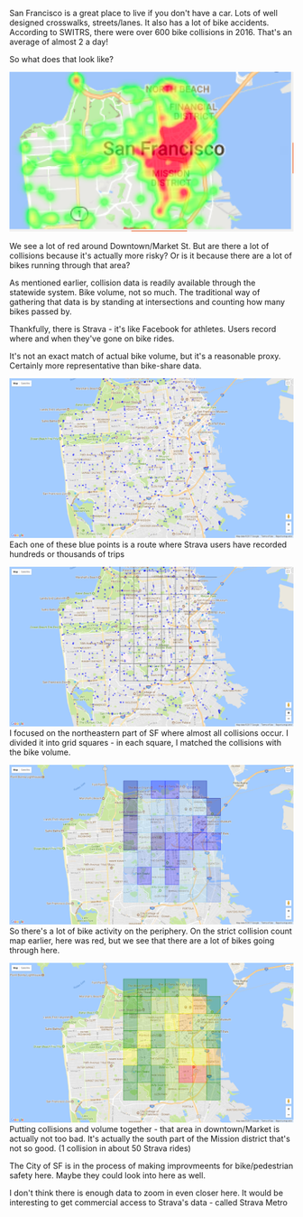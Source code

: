 San Francisco is a great place to live if you don't have a car.  Lots of well designed crosswalks, streets/lanes.  It also has a lot of bike accidents.  According to SWITRS, there were over 600 bike collisions in 2016.  That's an average of almost 2 a day!

So what does that look like?

![Alt text](/images/collisions.png?raw=true "Bike Collisions in 2016")

We see a lot of red around Downtown/Market St.  But are there a lot of collisions because it's actually more risky?
Or is it because there are a lot of bikes running through that area?

As mentioned earlier, collision data is readily available through the statewide system.  Bike volume, not so much.  The traditional way of gathering that data is by standing at intersections and counting how many bikes passed by.

Thankfully, there is Strava - it's like Facebook for athletes.  Users record where and when they've gone on bike rides.

It's not an exact match of actual bike volume, but it's a reasonable proxy.  Certainly more representative than bike-share data.

![Alt text](/images/routes.png?raw=true "Strava bike routes")
Each one of these blue points is a route where Strava users have recorded hundreds or thousands of trips

![Alt text](/images/grid.png?raw=true)
I focused on the northeastern part of SF where almost all collisions occur.  I divided it into grid squares - in each square, I matched the collisions with the bike volume.

![Alt text](/images/bike_volume.png?raw=true)
So there's a lot of bike activity on the periphery.  On the strict collision count map earlier, here was red, but we see that there are a lot of bikes going through here.

![Alt text](/images/collision_frequency.png?raw=true)
Putting collisions and volume together - that area in downtown/Market is actually not too bad.  It's actually the south part of the Mission district that's not so good.  (1 collision in about 50 Strava rides)

The City of SF is in the process of making improvmeents for bike/pedestrian safety here.  Maybe they could look into here as well.

I don't think there is enough data to zoom in even closer here.  It would be interesting to get commercial access to Strava's data - called Strava Metro
